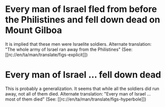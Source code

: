 # Every man of Israel fled from before the Philistines and fell down dead on Mount Gilboa

It is implied that these men were Israelite soldiers. Alternate translation: "The whole army of Israel ran away from the Philistines" (See: [[rc://en/ta/man/translate/figs-explicit]])

# Every man of Israel ... fell down dead

This is probably a generalization. It seems that while all the soldiers did run away, not all of them died. Alternate translation: "Every man of Israel ... most of them died" (See: [[rc://en/ta/man/translate/figs-hyperbole]])

